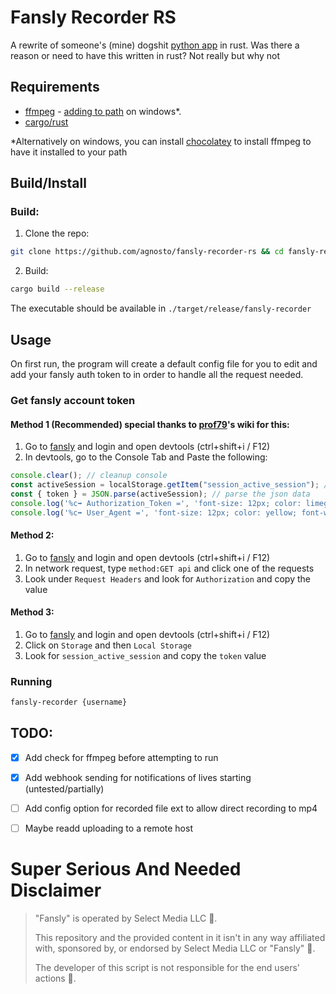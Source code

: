 # Fansly Recorder RS

A rewrite of someone's (mine) dogshit [python app](https://github.com/agnosto/fansly-recorder) in rust.
Was there a reason or need to have this written in rust? Not really but why not

## Requirements

- [ffmpeg](https://ffmpeg.org/) - [adding to path](https://phoenixnap.com/kb/ffmpeg-windows) on windows*.
- [cargo/rust](https://rustup.rs/)

*Alternatively on windows, you can install [chocolatey](https://chocolatey.org/install) to install ffmpeg to have it installed to your path

## Build/Install 

<!--Prebuilt binaries should be available [here](https://github.com/agnosto/fansly-recorder-rs/releases), should be able to simply unzip the file to get the executable.-->

### Build:

1. Clone the repo:

```bash
git clone https://github.com/agnosto/fansly-recorder-rs && cd fansly-recorder-rs
```

2. Build: 

```bash
cargo build --release
```

The executable should be available in `./target/release/fansly-recorder`


## Usage

On first run, the program will create a default config file for you to edit and add your fansly auth token to in order to handle all the request needed.


### Get fansly account token

#### Method 1 (Recommended) special thanks to [prof79](https://github.com/prof79/)'s wiki for this:
1. Go to [fansly](https://fansly.com) and login and open devtools (ctrl+shift+i / F12)
2. In devtools, go to the Console Tab and Paste the following: 
```javascript
console.clear(); // cleanup console
const activeSession = localStorage.getItem("session_active_session"); // get required key
const { token } = JSON.parse(activeSession); // parse the json data
console.log('%c➡️ Authorization_Token =', 'font-size: 12px; color: limegreen; font-weight: bold;', token); // show token
console.log('%c➡️ User_Agent =', 'font-size: 12px; color: yellow; font-weight: bold;', navigator.userAgent); // show user-agent
```

#### Method 2:
1. Go to [fansly](https://fansly.com) and login and open devtools (ctrl+shift+i / F12)
2. In network request, type `method:GET api` and click one of the requests
3. Look under `Request Headers` and look for `Authorization` and copy the value

#### Method 3:
1. Go to [fansly](https://fansly.com) and login and open devtools (ctrl+shift+i / F12)
2. Click on `Storage` and then `Local Storage`
3. Look for `session_active_session` and copy the `token` value


### Running 

```bash
fansly-recorder {username}
```

## TODO:

- [x] Add check for ffmpeg before attempting to run 
- [x] Add webhook sending for notifications of lives starting (untested/partially)
- [ ] Add config option for recorded file ext to allow direct recording to mp4
- [ ] Maybe readd uploading to a remote host


# Super Serious And Needed Disclaimer

> "Fansly" is operated by Select Media LLC 👺.
>
> This repository and the provided content in it isn't in any way affiliated with, sponsored by, or endorsed by Select Media LLC or "Fansly" 👺.
>
> The developer of this script is not responsible for the end users' actions 👺.
